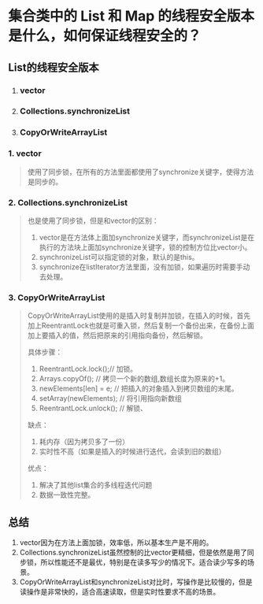 # 集合类中的 List 和 Map 的线程安全版本是什么，如何保证线程安全的？

## List的线程安全版本

1. ### vector

2. ### Collections.synchronizeList

3. ### CopyOrWriteArrayList

### 1. vector

> 使用了同步锁，在所有的方法里面都使用了synchronize关键字，使得方法是同步的。

### 2. Collections.synchronizeList

> 也是使用了同步锁，但是和vector的区别：
>
> 1. vector是在方法体上面加synchronize关键字，而synchronizeList是在执行的方法块上面加synchronize关键字，锁的控制方位比vector小。
> 2. synchronizeList可以指定锁的对象，默认的是this。
> 3. synchronize在listIterator方法里面，没有加锁，如果遍历时需要手动去处理。

### 3. CopyOrWriteArrayList

> CopyOrWriteArrayList使用的是插入时复制并加锁，在插入的时候，首先加上ReentrantLock也就是可重入锁，然后复制一个备份出来，在备份上面加上要插入的值，然后把原来的引用指向备份，然后解锁。
>
> 具体步骤：
>
> 1. ReentrantLock.lock();//  加锁。
> 2. Arrays.copyOf(); //  拷贝一个新的数组,数组长度为原来的+1。
> 3.  newElements[len] = e; //  把插入的对象插入到拷贝数组的末尾。
> 4. setArray(newElements); //  将引用指向新数组  
> 5. ReentrantLock.unlock(); //  解锁、
>
> 缺点：
>
> 1. 耗内存（因为拷贝多了一份）
> 2. 实时性不高（如果是插入的时候进行迭代，会读到旧的数组）
>
> 优点：
>
> 1. 解决了其他list集合的多线程迭代问题
> 2. 数据一致性完整。

## 总结

1. vector因为在方法上面加锁，效率低，所以基本生产是不用的。
2. Collections.synchronizeList虽然控制的比vector更精细，但是依然是用了同步锁，所以性能还不是最优，特别是在读多写少的情况下。适合读少写多的场景。
3. CopyOrWriteArrayList和synchronizeList对比时，写操作是比较慢的，但是读操作是非常快的，适合高速读取，但是实时性要求不高的场景。